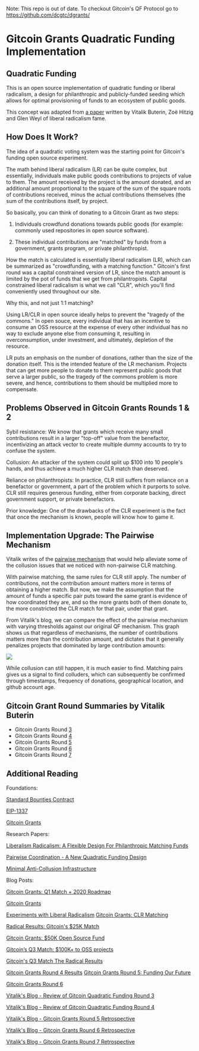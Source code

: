 Note:  This repo is out of date.  To checkout Gitcoin's QF Protocol go to https://github.com/dcgtc/dgrants/

# Gitcoin Grants Quadratic Funding Implementation

## Quadratic Funding

This is an open source implementation of quadratic funding or liberal radicalism, a design for philanthropic and publicly-funded seeding which allows for optimal provisioning of funds to an ecosystem of public goods. 

This concept was adapted from [a paper](https://poseidon01.ssrn.com/delivery.php?ID=660029082067073116118109064122080113007059056088020045126118025097091089104095118005013117053102018063007119114004031115071017112038078013065115004125088127124090068088040053112098119108124088124100127091000084029019003094031089072104067086002002114101&EXT=pdf) written by Vitalik Buterin, Zoë Hitzig and Glen Weyl of liberal radicalism fame.

## How Does It Work?

The idea of a quadratic voting system was the starting point for Gitcoin's funding open source experiment.

The math behind liberal radicalism (LR) can be quite complex, but essentially, individuals make public goods contributions to projects of value to them. The amount received by the project is the amount donated, and an additional amount proportional to the square of the sum of the square roots of contributions received, minus the actual contributions themselves (the sum of the contributions itself, by project.

So basically, you can think of donating to a Gitcoin Grant as two steps:

1. Individuals crowdfund donations towards public goods (for example: commonly used repositories in open source software).

2. These individual contributions are "matched" by funds from a government, grants program, or private philanthropist.

How the match is calculated is essentially liberal radicalism (LR), which can be summarized as "crowdfunding, with a matching function." Gitcoin's first round was a capital constrained version of LR, since the match amount is limited by the pot of funds that we get from philantropists. Capital constrained liberal radicalism is what we call "CLR", which you'll find conveniently used throughout our site.

Why this, and not just 1:1 matching? 

Using LR/CLR in open source ideally helps to prevent the "tragedy of the commons." In open souce, every individual that has an incentive to consume an OSS resource at the expense of every other individual has no way to exclude anyone else from consuming it, resulting in overconsumption, under investment, and ultimately, depletion of the resource.

LR puts an emphasis on the number of donations, rather than the size of the donation itself. This is the intended feature of the LR mechanism. Projects that can get more people to donate to them represent public goods that serve a larger public, so the tragedy of the commons problem is more severe, and hence, contributions to them should be multiplied more to compensate. 

## Problems Observed in Gitcoin Grants Rounds 1 & 2

Sybil resistance: We know that grants which receive many small contributions result in a larger "top-off" value from the benefactor, incentivizing an attack vector to create multiple dummy accounts to try to confuse the system.

Collusion: An attacker of the system could split up $100 into 10 people's hands, and thus achieve a much higher CLR match than deserved.

Reliance on philanthropists: In practice, CLR still suffers from reliance on a benefactor or government, a part of the problem which it purports to solve. CLR still requires generous funding, either from corporate backing, direct government support, or private benefactors.

Prior knowledge: One of the drawbacks of the CLR experiment is the fact that once the mechanism is known, people will know how to game it.

## Implementation Upgrade: The Pairwise Mechanism

Vitalik writes of the [pairwise mechanism](https://ethresear.ch/t/pairwise-coordination-subsidies-a-new-quadratic-funding-design/5553/9) that would help alleviate some of the collusion issues that we noticed with non-pairwise CLR matching.

With pairwise matching, the same rules for CLR still apply. The number of contributions, not the contribution amount matters more in terms of obtaining a higher match. But now, we make the assumption that the amount of funds a specific pair puts toward the same grant is evidence of how coordinated they are, and so the more grants both of them donate to, the more constricted the CLR match for that pair, under that grant. 

From Vitalik's blog, we can compare the effect of the pairwise mechanism with varying thresholds against our original QF mechanism. This graph shows us that regardless of mechanisms, the number of contributions matters more than the contribution amount, and dictates that it generally penalizes projects that dominated by large contribution amounts:

<img src="https://user-images.githubusercontent.com/7516920/94086294-639c7400-fdbf-11ea-840e-a49c3593ff0d.png">

While collusion can still happen, it is much easier to find. Matching pairs gives us a signal to find colluders, which can subsequently be confirmed through timestamps, frequency of donations, geographical location, and github account age.

## Gitcoin Grant Round Summaries by Vitalik Buterin

- Gitcoin Grants Round [3](https://vitalik.ca/general/2019/10/24/gitcoin.html)
- Gitcoin Grants Round [4](https://vitalik.ca/general/2020/01/28/round4.html)
- Gitcoin Grants Round [5](https://vitalik.ca/general/2020/04/30/round5.html)
- Gitcoin Grants Round [6](https://vitalik.ca/general/2020/07/21/round6.html)
- Gitcoin Grants Round [7](https://vitalik.ca/general/2020/10/18/round7.html)

## Additional Reading

Foundations:

[Standard Bounties Contract](https://github.com/Bounties-Network/StandardBounties)

[EIP-1337](https://github.com/ethereum/EIPs/pull/1337)

[Gitcoin Grants](https://github.com/gitcoinco/grants1337)

Research Papers: 

[Liberalism Radicalism: A Flexible Design For Philanthropic Matching Funds](https://poseidon01.ssrn.com/delivery.php?ID=660029082067073116118109064122080113007059056088020045126118025097091089104095118005013117053102018063007119114004031115071017112038078013065115004125088127124090068088040053112098119108124088124100127091000084029019003094031089072104067086002002114101&EXT=pdf)

[Pairwise Coordination - A New Quadratic Funding Design](https://ethresear.ch/t/pairwise-coordination-subsidies-a-new-quadratic-funding-design/5553/9)

[Minimal Anti-Collusion Infrastructure](https://ethresear.ch/t/minimal-anti-collusion-infrastructure/5413/2)

Blog Posts:

[Gitcoin Grants: Q1 Match + 2020 Roadmap](https://gitcoin.co/blog/gitcoin-grants-2020/)

[Gitcoin Grants](https://gitcoin.co/blog/gitcoin-grants/)

[Experiments with Liberal Radicalism](https://gitcoin.co/blog/experiments-with-liberal-radicalism/)
[Gitcoin Grants: CLR Matching](https://gitcoin.co/blog/gitcoin-grants-clr-matching/)

[Radical Results: Gitcoin's $25K Match](https://gitcoin.co/blog/radical-results-gitcoins-25k-match/)

[Gitcoin Grants: $50K Open Source Fund](https://gitcoin.co/blog/gitcoin-grants-50k-open-source-fund/)

[Gitcoin’s Q3 Match: $100K+ to OSS projects](https://gitcoin.co/blog/gitcoins-q3-match-100k-to-oss-projects/)

[Gitcoin's Q3 Match The Radical Results](https://gitcoin.co/blog/gitcoins-q3-match/)

[Gitcoin Grants Round 4 Results](https://gitcoin.co/blog/gitcoin-grants-round-4/)
[
Gitcoin Grants Round 5: Funding Our Future](https://gitcoin.co/blog/gitcoin-grants-round-5-funding-our-future/)

[Gitcoin Grants Round 6](https://gitcoin.co/blog/gitcoin-grants-round-6/)

[Vitalik's Blog - Review of Gitcoin Quadratic Funding Round 3](https://vitalik.ca/general/2019/10/24/gitcoin.html)

[Vitalik's Blog - Review of Gitcoin Quadratic Funding Round 4](https://vitalik.ca/general/2020/01/28/round4.html)

[Vitalik's Blog - Gitcoin Grants Round 5 Retrospective](https://vitalik.ca/general/2020/04/30/round5.html)

[Vitalik's Blog - Gitcoin Grants Round 6 Retrospective](https://vitalik.ca/general/2020/07/21/round6.html)

[Vitalik's Blog - Gitcoin Grants Round 7 Retrospective](https://vitalik.ca/general/2020/10/18/round7.html)
